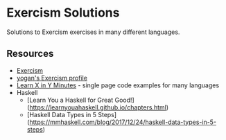 # Exercism Solutions

Solutions to Exercism exercises in many different languages.

## Resources

- [Exercism](https://exercism.org)
- [yogan's Exercism profile](https://exercism.org/profiles/yogan)
- [Learn X in Y Minutes](https://learnxinyminutes.com) - single page code
  examples for many languages
- Haskell
    - [Learn You a Haskell for Great Good!]
      (https://learnyouahaskell.github.io/chapters.html)
    - [Haskell Data Types in 5 Steps]
      (https://mmhaskell.com/blog/2017/12/24/haskell-data-types-in-5-steps)
